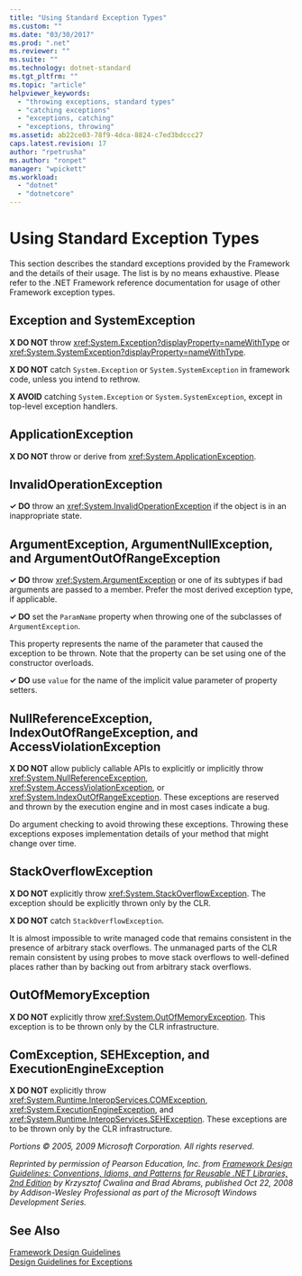 ```yaml
---
title: "Using Standard Exception Types"
ms.custom: ""
ms.date: "03/30/2017"
ms.prod: ".net"
ms.reviewer: ""
ms.suite: ""
ms.technology: dotnet-standard
ms.tgt_pltfrm: ""
ms.topic: "article"
helpviewer_keywords: 
  - "throwing exceptions, standard types"
  - "catching exceptions"
  - "exceptions, catching"
  - "exceptions, throwing"
ms.assetid: ab22ce03-78f9-4dca-8824-c7ed3bdccc27
caps.latest.revision: 17
author: "rpetrusha"
ms.author: "ronpet"
manager: "wpickett"
ms.workload: 
  - "dotnet"
  - "dotnetcore"
---
```

# Using Standard Exception Types
This section describes the standard exceptions provided by the Framework and the details of their usage. The list is by no means exhaustive. Please refer to the .NET Framework reference documentation for usage of other Framework exception types.  
  
## Exception and SystemException  
 **X DO NOT** throw <xref:System.Exception?displayProperty=nameWithType> or <xref:System.SystemException?displayProperty=nameWithType>.  
  
 **X DO NOT** catch `System.Exception` or `System.SystemException` in framework code, unless you intend to rethrow.  
  
 **X AVOID** catching `System.Exception` or `System.SystemException`, except in top-level exception handlers.  
  
## ApplicationException  
 **X DO NOT** throw or derive from <xref:System.ApplicationException>.  
  
## InvalidOperationException  
 **✓ DO** throw an <xref:System.InvalidOperationException> if the object is in an inappropriate state.  
  
## ArgumentException, ArgumentNullException, and ArgumentOutOfRangeException  
 **✓ DO** throw <xref:System.ArgumentException> or one of its subtypes if bad arguments are passed to a member. Prefer the most derived exception type, if applicable.  
  
 **✓ DO** set the `ParamName` property when throwing one of the subclasses of `ArgumentException`.  
  
 This property represents the name of the parameter that caused the exception to be thrown. Note that the property can be set using one of the constructor overloads.  
  
 **✓ DO** use `value` for the name of the implicit value parameter of property setters.  
  
## NullReferenceException, IndexOutOfRangeException, and AccessViolationException  
 **X DO NOT** allow publicly callable APIs to explicitly or implicitly throw <xref:System.NullReferenceException>, <xref:System.AccessViolationException>, or <xref:System.IndexOutOfRangeException>. These exceptions are reserved and thrown by the execution engine and in most cases indicate a bug.  
  
 Do argument checking to avoid throwing these exceptions. Throwing these exceptions exposes implementation details of your method that might change over time.  
  
## StackOverflowException  
 **X DO NOT** explicitly throw <xref:System.StackOverflowException>. The exception should be explicitly thrown only by the CLR.  
  
 **X DO NOT** catch `StackOverflowException`.  
  
 It is almost impossible to write managed code that remains consistent in the presence of arbitrary stack overflows. The unmanaged parts of the CLR remain consistent by using probes to move stack overflows to well-defined places rather than by backing out from arbitrary stack overflows.  
  
## OutOfMemoryException  
 **X DO NOT** explicitly throw <xref:System.OutOfMemoryException>. This exception is to be thrown only by the CLR infrastructure.  
  
## ComException, SEHException, and ExecutionEngineException  
 **X DO NOT** explicitly throw <xref:System.Runtime.InteropServices.COMException>,  <xref:System.ExecutionEngineException>, and <xref:System.Runtime.InteropServices.SEHException>. These exceptions are to be thrown only by the CLR infrastructure.  
  
 *Portions © 2005, 2009 Microsoft Corporation. All rights reserved.*  
  
 *Reprinted by permission of Pearson Education, Inc. from [Framework Design Guidelines: Conventions, Idioms, and Patterns for Reusable .NET Libraries, 2nd Edition](https://www.informit.com/store/framework-design-guidelines-conventions-idioms-and-9780321545619) by Krzysztof Cwalina and Brad Abrams, published Oct 22, 2008 by Addison-Wesley Professional as part of the Microsoft Windows Development Series.*  
  
## See Also  
 [Framework Design Guidelines](../../../docs/standard/design-guidelines/index.md)  
 [Design Guidelines for Exceptions](../../../docs/standard/design-guidelines/exceptions.md)
